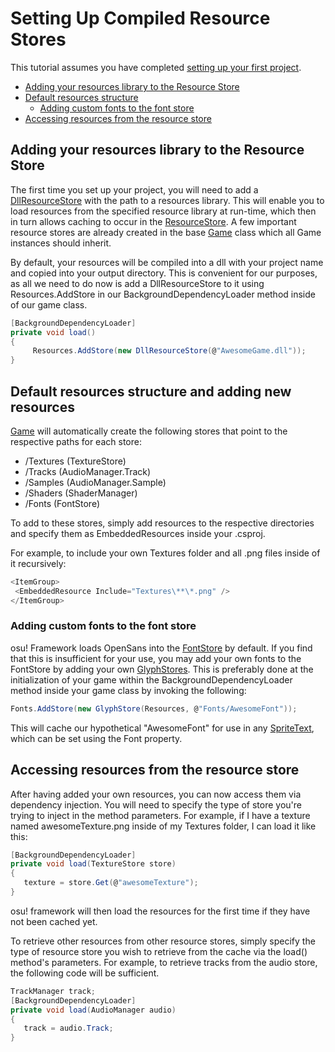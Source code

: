 # Setting Up Compiled Resource Stores

This tutorial assumes you have completed [setting up your first project](https://github.com/ppy/osu-framework/wiki/Setting-up-your-first-project).

* [Adding your resources library to the Resource Store](https://github.com/ppy/osu-framework/wiki/Setting-Up-Compiled-Resource-Stores#adding-your-resources-library-to-the-resource-store)
* [Default resources structure](https://github.com/ppy/osu-framework/wiki/Setting-Up-Compiled-Resource-Stores#default-resources-structure-and-adding-new-resources)
  * [Adding custom fonts to the font store](https://github.com/ppy/osu-framework/wiki/Setting-Up-Compiled-Resource-Stores#adding-custom-fonts-to-the-font-store)
* [Accessing resources from the resource store](https://github.com/ppy/osu-framework/wiki/Setting-Up-Compiled-Resource-Stores#accessing-resources-from-the-resource-store)

## Adding your resources library to the Resource Store
The first time you set up your project, you will need to add a [DllResourceStore](https://github.com/ppy/osu-framework/blob/master/osu.Framework/IO/Stores/DllResourceStore.cs) with the path to a resources library. This will enable you to load resources from the specified resource library at run-time, which then in turn allows caching to occur in the [ResourceStore](https://github.com/ppy/osu-framework/blob/master/osu.Framework/IO/Stores/ResourceStore.cs). A few important resource stores are already created in the base [Game](https://github.com/ppy/osu-framework/blob/master/osu.Framework/Game.cs) class which all Game instances should inherit.

By default, your resources will be compiled into a dll with your project name and copied into your output directory. This is convenient for our purposes, as all we need to do now is add a DllResourceStore to it using Resources.AddStore in our BackgroundDependencyLoader method inside of our game class.
```csharp
[BackgroundDependencyLoader]
private void load()
{
     Resources.AddStore(new DllResourceStore(@"AwesomeGame.dll"));
}
```

## Default resources structure and adding new resources
[Game](https://github.com/ppy/osu-framework/blob/master/osu.Framework/Game.cs) will automatically create the following stores that point to the respective paths for each store:

* /Textures (TextureStore)
* /Tracks (AudioManager.Track)
* /Samples (AudioManager.Sample)
* /Shaders (ShaderManager)
* /Fonts (FontStore)

To add to these stores, simply add resources to the respective directories and specify them as EmbeddedResources inside your .csproj.

For example, to include your own Textures folder and all .png files inside of it recursively:
```csharp
<ItemGroup>
 <EmbeddedResource Include="Textures\**\*.png" />
</ItemGroup>
```

### Adding custom fonts to the font store

osu! Framework loads OpenSans into the [FontStore](https://github.com/ppy/osu-framework/blob/master/osu.Framework/IO/Stores/FontStore.cs) by default. If you find that this is insufficient for your use, you may add your own fonts to the FontStore by adding your own [GlyphStores](https://github.com/ppy/osu-framework/blob/master/osu.Framework/IO/Stores/GlyphStore.cs). This is preferably done at the initialization of your game within the BackgroundDependencyLoader method inside your game class by invoking the following:
```csharp
Fonts.AddStore(new GlyphStore(Resources, @"Fonts/AwesomeFont"));
```
This will cache our hypothetical "AwesomeFont" for use in any [SpriteText](https://github.com/ppy/osu-framework/blob/master/osu.Framework/Graphics/Sprites/SpriteText.cs), which can be set using the Font property.


## Accessing resources from the resource store
After having added your own resources, you can now access them via dependency injection. You will need to specify the type of store you're trying to inject in the method parameters. For example, if I have a texture named awesomeTexture.png inside of my Textures folder, I can load it like this:
```csharp
[BackgroundDependencyLoader]
private void load(TextureStore store)
{
   texture = store.Get(@"awesomeTexture");
}
```

osu! framework will then load the resources for the first time if they have not been cached yet.

To retrieve other resources from other resource stores, simply specify the type of resource store you wish to retrieve from the cache via the load() method's parameters. For example, to retrieve tracks from the audio store, the following code will be sufficient.

```csharp
TrackManager track;
[BackgroundDependencyLoader]
private void load(AudioManager audio)
{
   track = audio.Track;
}
```
